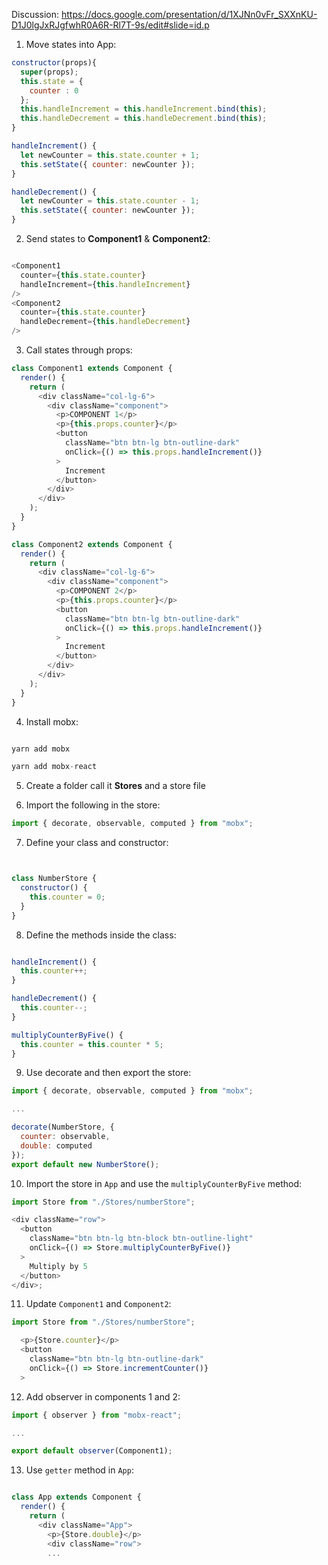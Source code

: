 Discussion: https://docs.google.com/presentation/d/1XJNn0vFr_SXXnKU-D1J0lgJxRJgfwhR0A6R-Rl7T-9s/edit#slide=id.p

1. Move states into App:

```javascript
constructor(props){
  super(props);
  this.state = {
    counter : 0
  };
  this.handleIncrement = this.handleIncrement.bind(this);
  this.handleDecrement = this.handleDecrement.bind(this);
}

handleIncrement() {
  let newCounter = this.state.counter + 1;
  this.setState({ counter: newCounter });
}

handleDecrement() {
  let newCounter = this.state.counter - 1;
  this.setState({ counter: newCounter });
}

```

2. Send states to **Component1** & **Component2**:

```javascript

<Component1
  counter={this.state.counter}
  handleIncrement={this.handleIncrement}
/>
<Component2
  counter={this.state.counter}
  handleDecrement={this.handleDecrement}
/>

```

3. Call states through props:

```javascript
class Component1 extends Component {
  render() {
    return (
      <div className="col-lg-6">
        <div className="component">
          <p>COMPONENT 1</p>
          <p>{this.props.counter}</p>
          <button
            className="btn btn-lg btn-outline-dark"
            onClick={() => this.props.handleIncrement()}
          >
            Increment
          </button>
        </div>
      </div>
    );
  }
}

class Component2 extends Component {
  render() {
    return (
      <div className="col-lg-6">
        <div className="component">
          <p>COMPONENT 2</p>
          <p>{this.props.counter}</p>
          <button
            className="btn btn-lg btn-outline-dark"
            onClick={() => this.props.handleIncrement()}
          >
            Increment
          </button>
        </div>
      </div>
    );
  }
}
```

4. Install mobx:

```javascript

yarn add mobx

yarn add mobx-react

```

5. Create a folder call it **Stores** and a store file

6. Import the following in the store:

```javascript
import { decorate, observable, computed } from "mobx";
```

7. Define your class and constructor:

```javascript


class NumberStore {
  constructor() {
    this.counter = 0;
  }
}
```

8. Define the methods inside the class:

```javascript

handleIncrement() {
  this.counter++;
}

handleDecrement() {
  this.counter--;
}

multiplyCounterByFive() {
  this.counter = this.counter * 5;
}
```

9. Use decorate and then export the store:

```javascript
import { decorate, observable, computed } from "mobx";

...

decorate(NumberStore, {
  counter: observable,
  double: computed
});
export default new NumberStore();

```

10. Import the store in `App` and use the `multiplyCounterByFive` method:

```javascript
import Store from "./Stores/numberStore";

<div className="row">
  <button
    className="btn btn-lg btn-block btn-outline-light"
    onClick={() => Store.multiplyCounterByFive()}
  >
    Multiply by 5
  </button>
</div>;
```

11. Update `Component1` and `Component2`:

```javascript
import Store from "./Stores/numberStore";

  <p>{Store.counter}</p>
  <button
    className="btn btn-lg btn-outline-dark"
    onClick={() => Store.incrementCounter()}
  >
```

12. Add observer in components 1 and 2:

```javascript
import { observer } from "mobx-react";

...

export default observer(Component1);

```

13. Use `getter` method in `App`:

```javascript

class App extends Component {
  render() {
    return (
      <div className="App">
        <p>{Store.double}</p>
        <div className="row">
        ...
```
